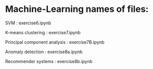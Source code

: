# Machine-Learning names of files:

SVM : exercise6.ipynb

K-means clustering : exercise7.ipynb

Principal component analysis : exercise7B.ipynb

Anomaly detection : exercise8a.ipynb

Recommender systems : exercise8b.ipynb
